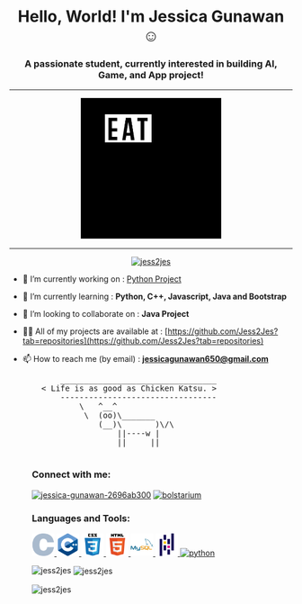 <h1 align="center">Hello, World! I'm Jessica Gunawan ☺️</h1>
<h3 align="center">A passionate student, currently interested in building AI, Game, and App project!</h3>
<hr>
<div align="center">
<img src="https://github.com/Jess2Jes/Jess2Jes/blob/main/giphy.webp" alt="repeatcycle" width="250" height="250" />
<hr>
</div>
<p align="center"> <a href="https://github.com/ryo-ma/github-profile-trophy"><img src="https://github-profile-trophy.vercel.app/?username=jess2jes" alt="jess2jes" /></a> </p>


- 🔭 I’m currently working on : [Python Project](https://github.com/Jess2Jes/Virtual-Pet-Game)

- 🌱 I’m currently learning : **Python, C++, Javascript, Java and Bootstrap**

- 👯 I’m looking to collaborate on : **Java Project**

- 👨‍💻 All of my projects are available at : [https://github.com/Jess2Jes?tab=repositories](https://github.com/Jess2Jes?tab=repositories)

- 📫 How to reach me (by email) : **jessicagunawan650@gmail.com**

<figure>
  <pre role="img" aria-label="ASCII COW">
      _________________________________
  &lt; Life is as good as Chicken Katsu. &gt;
      ---------------------------------
          \   ^__^
           \  (oo)\_______
              (__)\       )\/\
                  ||----w |
                  ||     ||
  </pre>
  <figcaption id="cow-caption">

<h3 align="left">Connect with me:</h3>
<p align="left">
<a href="https://linkedin.com/in/jessica-gunawan-2696ab300" target="blank"><img align="center" src="https://raw.githubusercontent.com/rahuldkjain/github-profile-readme-generator/master/src/images/icons/Social/linked-in-alt.svg" alt="jessica-gunawan-2696ab300" height="30" width="40" /></a>
<a href="https://www.leetcode.com/bolstarium" target="blank"><img align="center" src="https://raw.githubusercontent.com/rahuldkjain/github-profile-readme-generator/master/src/images/icons/Social/leet-code.svg" alt="bolstarium" height="30" width="40" /></a>
</p>

<h3 align="left">Languages and Tools:</h3>
<p align="left"> <a href="https://www.cprogramming.com/" target="_blank" rel="noreferrer"> <img src="https://raw.githubusercontent.com/devicons/devicon/master/icons/c/c-original.svg" alt="c" width="40" height="40"/> </a> <a href="https://www.w3schools.com/cpp/" target="_blank" rel="noreferrer"> <img src="https://raw.githubusercontent.com/devicons/devicon/master/icons/cplusplus/cplusplus-original.svg" alt="cplusplus" width="40" height="40"/> </a> <a href="https://www.w3schools.com/css/" target="_blank" rel="noreferrer"> <img src="https://raw.githubusercontent.com/devicons/devicon/master/icons/css3/css3-original-wordmark.svg" alt="css3" width="40" height="40"/> </a> <a href="https://www.w3.org/html/" target="_blank" rel="noreferrer"> <img src="https://raw.githubusercontent.com/devicons/devicon/master/icons/html5/html5-original-wordmark.svg" alt="html5" width="40" height="40"/> </a> <a href="https://www.mysql.com/" target="_blank" rel="noreferrer"> <img src="https://raw.githubusercontent.com/devicons/devicon/master/icons/mysql/mysql-original-wordmark.svg" alt="mysql" width="40" height="40"/> </a> <a href="https://pandas.pydata.org/" target="_blank" rel="noreferrer"> <img src="https://raw.githubusercontent.com/devicons/devicon/2ae2a900d2f041da66e950e4d48052658d850630/icons/pandas/pandas-original.svg" alt="pandas" width="40" height="40"/> </a> <a href="https://www.python.org" target="_blank" rel="noreferrer"> <img src="https://gifdb.com/images/high/python-programming-language-logo-qub1edyv8mfseof5.gif" alt="python" width="40" height="40"/> </a> </p>

<p><img align="left" src="https://github-readme-stats.vercel.app/api/top-langs?username=jess2jes&show_icons=true&locale=en&layout=compact" alt="jess2jes" /></p>

<p>&nbsp;<img align="center" src="https://github-readme-stats.vercel.app/api?username=jess2jes&show_icons=true&locale=en" alt="jess2jes" /></p>

<p><img align="center" src="https://github-readme-streak-stats.herokuapp.com/?user=jess2jes&" alt="jess2jes" /></p>

